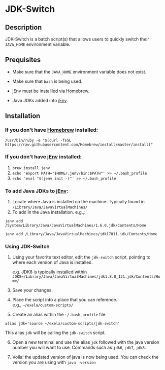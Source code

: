 # JDK-Switch

## Description
JDK-Switch is a batch script(s) that allows users to quickly switch their `JAVA_HOME` environment variable.

## Prequisites
* Make sure that the `JAVA_HOME` environment variable does not exist.

* Make sure that `bash` is being used.

* [jEnv](http://www.jenv.be/) must be installled via [Homebrew](https://brew.sh/).

* Java JDKs added into [jEnv](http://www.jenv.be/).

## Installation
### If you don't have [Homebrew](https://brew.sh/) installed:

`/usr/bin/ruby -e "$(curl -fsSL https://raw.githubusercontent.com/Homebrew/install/master/install)"`

### If you don't have [jEnv](http://www.jenv.be/) installed:

1. `brew install jenv`
2. `echo 'export PATH="$HOME/.jenv/bin:$PATH"' >> ~/.bash_profile`
3. `echo 'eval "$(jenv init -)"' >> ~/.bash_profile`

### To add Java JDKs to [jEnv](http://www.jenv.be/):

1. Locate where Java is installed on the machine.  Typically found in `/Library/Java/JavaVirtualMachines/`
2.  To add in the Java installation. e.g.,:

```
jenv add /System/Library/Java/JavaVirtualMachines/1.6.0.jdk/Contents/Home

jenv add /Library/Java/JavaVirtualMachines/jdk17011.jdk/Contents/Home
```

### Using JDK-Switch

1. Using your favorite text editor, edit the `jdk-switch` script, pointing to where each version of Java is installed.

    e.g. JDK8 is typically installed within `JDK8=/Library/Java/JavaVirtualMachines/jdk1.8.0_121.jdk/Contents/Home/`

3) Save your changes.

4) Place the script into a place that you can reference.  
e.g., `~/exela/custom-scripts/`

5) Create an alias within the `~/.bash_profile` file

```
alias jdk='source ~/exela/custom-scripts/jdk-switch'
```

This alias `jdk` will be calling the `jdk-switch` script.

6) Open a new terminal and use the alias `jdk` followed with the java version number you will want to use.  Commands such as `jdk6`, `jdk7`, `jdk8`. 

7) Voila! the updated version of java is now being used.  You can check the version you are using with `java -version`